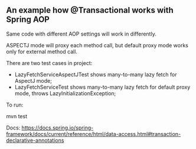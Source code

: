 ## An example how @Transactional works with Spring AOP

Same code with different AOP settings will work in differently.

ASPECTJ mode will proxy each method call, but default proxy mode works only for external method call.

There are two test cases in project:

 * LazyFetchServiceAspectJTest shows many-to-many lazy fetch for AspectJ mode;
 * LazyFetchServiceTest shows many-to-many lazy fetch for default proxy mode, throws LazyInitializationException;

To run:

 mvn test

Docs: https://docs.spring.io/spring-framework/docs/current/reference/html/data-access.html#transaction-declarative-annotations
